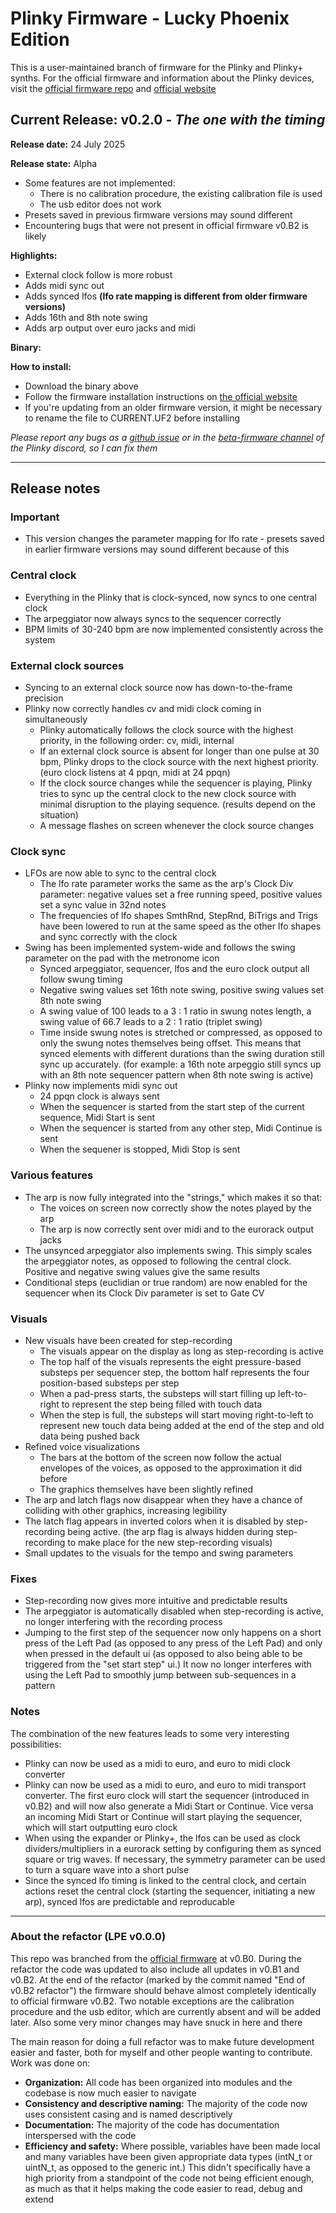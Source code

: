 # Plinky Firmware - Lucky Phoenix Edition

This is a user-maintained branch of firmware for the Plinky and Plinky+ synths. For the official firmware and information about the Plinky devices, visit the [official firmware repo](https://github.com/plinkysynth/plinky_public) and [official website](https://plinkysynth.com)

## Current Release: v0.2.0 - *The one with the timing*
**Release date:** 24 July 2025

**Release state:** Alpha
- Some features are not implemented:
    - There is no calibration procedure, the existing calibration file is used
    - The usb editor does not work
- Presets saved in previous firmware versions may sound different
- Encountering bugs that were not present in official firmware v0.B2 is likely 

**Highlights:**
- External clock follow is more robust
- Adds midi sync out
- Adds synced lfos **(lfo rate mapping is different from older firmware versions)**
- Adds 16th and 8th note swing
- Adds arp output over euro jacks and midi

**Binary:**

**How to install:**
- Download the binary above
- Follow the firmware installation instructions on [the official website](https://plinkysynth.com/firmware)
- If you're updating from an older firmware version, it might be necessary to rename the file to CURRENT.UF2 before installing

*Please report any bugs as a [github issue](https://github.com/ember-labs-io/Plinky_LPE/issues) or in the [beta-firmware channel](https://discord.com/channels/784856175937585152/801926420908474378) of the Plinky discord, so I can fix them*

---

## Release notes

### Important
- This version changes the parameter mapping for lfo rate - presets saved in earlier firmware versions may sound different because of this

### Central clock
- Everything in the Plinky that is clock-synced, now syncs to one central clock
- The arpeggiator now always syncs to the sequencer correctly
- BPM limits of 30-240 bpm are now implemented consistently across the system

### External clock sources
- Syncing to an external clock source now has down-to-the-frame precision
- Plinky now correctly handles cv and midi clock coming in simultaneously
    - Plinky automatically follows the clock source with the highest priority, in the following order: cv, midi, internal
    - If an external clock source is absent for longer than one pulse at 30 bpm, Plinky drops to the clock source with the next highest priority. (euro clock listens at 4 ppqn, midi at 24 ppqn)
    - If the clock source changes while the sequencer is playing, Plinky tries to sync up the central clock to the new clock source with minimal disruption to the playing sequence. (results depend on the situation)
    - A message flashes on screen whenever the clock source changes

### Clock sync
- LFOs are now able to sync to the central clock
    - The lfo rate parameter works the same as the arp's Clock Div parameter: negative values set a free running speed, positive values set a sync value in 32nd notes
    - The frequencies of lfo shapes SmthRnd, StepRnd, BiTrigs and Trigs have been lowered to run at the same speed as the other lfo shapes and sync correctly with the clock
- Swing has been implemented system-wide and follows the swing parameter on the pad with the metronome icon
    - Synced arpeggiator, sequencer, lfos and the euro clock output all follow swung timing
    - Negative swing values set 16th note swing, positive swing values set 8th note swing
    - A swing value of 100 leads to a 3 : 1 ratio in swung notes length, a swing value of 66.7 leads to a 2 : 1 ratio (triplet swing)
    - Time inside swung notes is stretched or compressed, as opposed to only the swung notes themselves being offset. This means that synced elements with different durations than the swing duration still sync up accurately. (for example: a 16th note arpeggio still syncs up with an 8th note sequencer pattern when 8th note swing is active)
- Plinky now implements midi sync out
    - 24 ppqn clock is always sent
    - When the sequencer is started from the start step of the current sequence, Midi Start is sent
    - When the sequencer is started from any other step, Midi Continue is sent
    - When the sequener is stopped, Midi Stop is sent

### Various features
- The arp is now fully integrated into the "strings," which makes it so that:
    - The voices on screen now correctly show the notes played by the arp
    - The arp is now correctly sent over midi and to the eurorack output jacks
- The unsynced arpeggiator also implements swing. This simply scales the arpeggiator notes, as opposed to following the central clock. Positive and negative swing values give the same results
- Conditional steps (euclidian or true random) are now enabled for the sequencer when its Clock Div parameter is set to Gate CV

### Visuals
- New visuals have been created for step-recording
    - The visuals appear on the display as long as step-recording is active
    - The top half of the visuals represents the eight pressure-based substeps per sequencer step, the bottom half represents the four position-based substeps per step
    - When a pad-press starts, the substeps will start filling up left-to-right to represent the step being filled with touch data
    - When the step is full, the substeps will start moving right-to-left to represent new touch data being added at the end of the step and old data being pushed back
- Refined voice visualizations
    - The bars at the bottom of the screen now follow the actual envelopes of the voices, as opposed to the approximation it did before
    - The graphics themselves have been slightly refined
- The arp and latch flags now disappear when they have a chance of colliding with other graphics, increasing legibility
- The latch flag appears in inverted colors when it is disabled by step-recording being active. (the arp flag is always hidden during step-recording to make place for the new step-recording visuals)
- Small updates to the visuals for the tempo and swing parameters

### Fixes
- Step-recording now gives more intuitive and predictable results
- The arpeggiator is automatically disabled when step-recording is active, no longer interfering with the recording process
- Jumping to the first step of the sequencer now only happens on a short press of the Left Pad (as opposed to any press of the Left Pad) and only when pressed in the default ui (as opposed to also being able to be triggered from the "set start step" ui.) It now no longer interferes with using the Left Pad to smoothly jump between sub-sequences in a pattern

### Notes
The combination of the new features leads to some very interesting possibilities:
- Plinky can now be used as a midi to euro, and euro to midi clock converter
- Plinky can now be used as a midi to euro, and euro to midi transport converter. The first euro clock will start the sequencer (introduced in v0.B2) and will now also generate a Midi Start or Continue. Vice versa an incoming Midi Start or Continue will start playing the sequencer, which will start outputting euro clock
- When using the expander or Plinky+, the lfos can be used as clock dividers/multipliers in a eurorack setting by configuring them as synced square or trig waves. If necessary, the symmetry parameter can be used to turn a square wave into a short pulse
- Since the synced lfo timing is linked to the central clock, and certain actions reset the central clock (starting the sequencer, initiating a new arp), synced lfos are predictable and reproducable

---

### About the refactor (LPE v0.0.0)
This repo was branched from the [official firmware](https://github.com/plinkysynth/plinky_public) at v0.B0. During the refactor the code was updated to also include all updates in v0.B1 and v0.B2. At the end of the refactor (marked by the commit named "End of v0.B2 refactor") the firmware should behave almost completely identically to official firmware v0.B2. Two notable exceptions are the calibration procedure and the usb editor, which are currently absent and will be added later. Also some very minor changes may have snuck in here and there

The main reason for doing a full refactor was to make future development easier and faster, both for myself and other people wanting to contribute. Work was done on:
- **Organization:** All code has been organized into modules and the codebase is now much easier to navigate
- **Consistency and descriptive naming:** The majority of the code now uses consistent casing and is named descriptively
- **Documentation:** The majority of the code has documentation interspersed with the code
- **Efficiency and safety:** Where possible, variables have been made local and many variables have been given appropriate data types (intN_t or uintN_t, as opposed to the generic int.) This didn't specifically have a high priority from a standpoint of the code not being efficient enough, as much as that it helps making the code easier to read, debug and extend